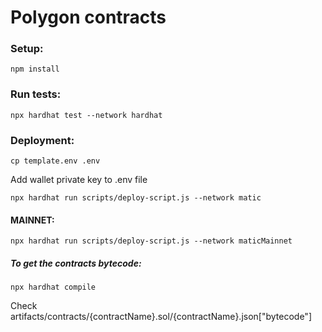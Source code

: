
# Polygon contracts

### Setup:
```
npm install
```

### Run tests:
```
npx hardhat test --network hardhat
```

### Deployment:
```
cp template.env .env
```
Add wallet private key to .env file 
```
npx hardhat run scripts/deploy-script.js --network matic
```
#### MAINNET:
```
npx hardhat run scripts/deploy-script.js --network maticMainnet
```

##### To get the contracts bytecode:
```
npx hardhat compile
```
Check artifacts/contracts/{contractName}.sol/{contractName}.json["bytecode"]

